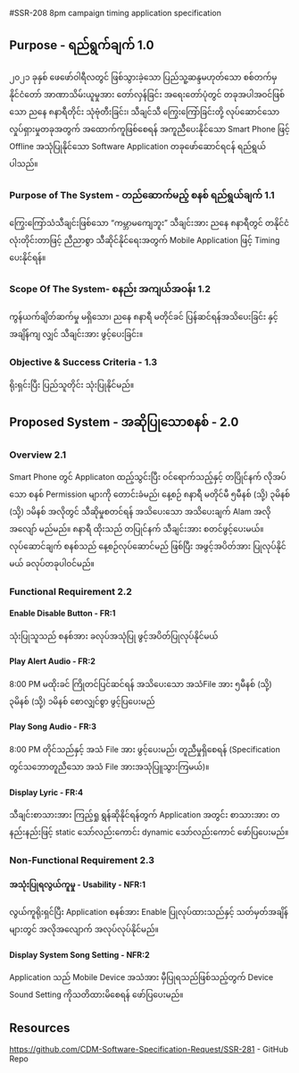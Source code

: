 #SSR-208 8pm campaign timing application specification

## Purpose - ရည်ရွက်ချက် 1.0

၂၀၂၁ ခုနှစ် ဖေဖော်ဝါရီလတွင် ဖြစ်သွားခဲ့သော ပြည်သူ့ဆန္ဒမဟုတ်သော စစ်တက်မှ နိုင်ငံတော် အာဏာသိမ်းယူမှုအား တော်လှန်ခြင်း အရေးတော်ပုံတွင် တခုအပါအဝင်ဖြစ်သော ညနေ ၈နာရီတိုင်း သုံဗုံတီးခြင်း၊ သီချင်သီ ကြွေးကြော်ခြင်းတို့ လုပ်ဆောင်သော လှုပ်ရှားမှုတခုအတွက် အထောက်ကူဖြစ်စေရန် အကူညီပေးနိုင်သော Smart Phone ဖြင့် Offline အသုံပြုနိုင်သော Software Application တခုဖော်ဆောင်ရငန် ရည်ရွယ်ပါသည်။

### Purpose of The System - တည်ဆောက်မည့် စနစ် ရည်ရွယ်ချက် 1.1
ကြွေးကြော်သံသီချင်းဖြစ်သော “ကမ္ဘာမကျေဘူး” သီချင်းအား ညနေ ၈နာရီတွင် တနိုင်ငံလုံးတိုင်းတာဖြင့် ညီညာစွာ သီဆိုင်နိုင်ရေးအတွက် Mobile Application ဖြင့် Timing ပေးနိုင်ရန်။

### Scope Of The System- စနည်း အကျယ်အဝန်း 1.2
ကွန်ယက်ချိတ်ဆက်မှု မရှိသော၊  ညနေ ၈နာရီ မတိုင်ခင် ပြန်ဆင်ရန်အသိပေးခြင်း နှင့် အချိန်ကျ လျှင် သီချင်းအား ဖွင့်ပေးခြင်း။

### Objective & Success Criteria - 1.3 
ရိုးရှင်းပြီး ပြည်သူတိုင်း သုံးပြုနိုင်မည်။

## Proposed System - အဆိုပြုသောစနစ် - 2.0

### Overview 2.1
Smart Phone တွင် Applicaton ထည့်သွင်းပြီး ဝင်ရောက်သည့်နှင့် တပြိုင်နက် လိုအပ်သော စနစ် Permission များကို တောင်းခံမည်၊ နေ့စဉ် ၈နာရီ မတိုင်မီ ၅မီနစ် (သို့) ၃မိနစ် (သို့) ၁မိနစ် အလိုတွင် သီဆိုမှုစတင်ရန် အသိပေးသော အသိပေးချက် Alam အလိုအလျော် မည်မည်။ ၈နာရီ ထိုးသည် တပြုင်နက် သီချင်းအား စတင်ဖွင့်ပေးမယ်။ လုပ်ဆောင်ချက် စနစ်သည် နေ့စဉ်လုပ်ဆောင်မည် ဖြစ်ပြီး အဖွင့်အပိတ်အား ပြုလုပ်နိုင်မယ် ခလုပ်တခုပါဝင်မည်။

### Functional Requirement 2.2
#### Enable Disable Button - FR:1
သုံးပြုသူသည် စနစ်အား ခလုပ်အသုံပြု ဖွင့်အပိတ်ပြုလုပ်နိုင်မယ်
#### Play Alert Audio - FR:2 
8:00 PM မထိုးခင် ကြိုတင်ပြင်ဆင်ရန် အသိပေးသော အသံFile အား ၅မီနစ် (သို့) ၃မိနစ် (သို့) ၁မိနစ် စောလျှင်စွာ ဖွင့်ပြပေးမည်
#### Play Song Audio - FR:3
8:00 PM တိုင်သည်နှင့် အသံ File အား ဖွင့်ပေးမည်၊ တူညီမှုရှိစေရန် (Specification တွင်သဘောတူညီသော အသံ File အားအသုံပြူသွားကြမယ်)။
#### Display Lyric - FR:4
သီချင်းစာသားအား ကြည့်ရှု ရွန်ဆိုနိုင်ရန်တွက် Application အတွင်း စာသားအား တနည်းနည်းဖြင့် static သော်လည်းကောင်း dynamic သော်လည်းကောင် ဖော်ပြပေးမည်။

### Non-Functional Requirement 2.3
#### အသုံးပြုရလွယ်ကူမှု - Usability -  NFR:1
လွယ်ကူရိုးရှင်ပြီး Application စနစ်အား Enable ပြုလုပ်ထားသည်နှင့် သတ်မှတ်အချိန်များတွင် အလိုအလျောက် အလုပ်လုပ်နိုင်မည်။
#### Display System Song Setting - NFR:2
Application သည် Mobile Device အသံအား မှီပြုရသည်ဖြစ်သည့်တွက် Device Sound Setting ကိုသတိထားမိစေရန် ဖော်ပြပေးမည်။

##  Resources

https://github.com/CDM-Software-Specification-Request/SSR-281 - GitHub Repo
